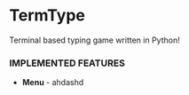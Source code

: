 # TermType
Terminal based typing game written in Python!

### IMPLEMENTED FEATURES

- **Menu** - ahdashd

